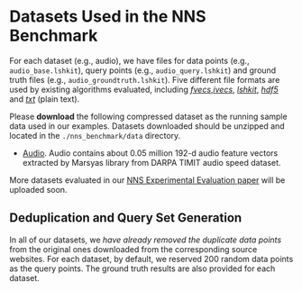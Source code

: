 # Datasets Used in the NNS Benchmark

For each dataset (e.g., audio), we have files for data points (e.g., `audio_base.lshkit`), query points (e.g., `audio_query.lshkit`) and ground truth files (e.g., `audio_groundtruth.lshkit`). Five different file formats are used by existing algorithms evaluated, including [*fvecs*,*ivecs*](http://corpus-texmex.irisa.fr), [*lshkit*](http://www.kgraph.org/index.php?n=Main.LshkitFormat), [*hdf5*](https://github.com/mariusmuja/flann) and [*txt*](https://github.com/DBWangGroupUNSW/SRS) (plain text).

Please **download** the following compressed dataset as the running sample data used in our examples. Datasets downloaded should be unzipped and located in the `./nns_benchmark/data` directory.

- [Audio](https://www.dropbox.com/s/1hhaz08i3qk4ett/audio.zip?dl=0). Audio contains about 0.05 million 192-d audio feature vectors extracted by Marsyas library from DARPA TIMIT audio speed dataset.

More datasets evaluated in our [NNS Experimental Evaluation paper](http://www.cse.unsw.edu.au/~yingz/NNS.pdf) will be uploaded soon. 

## Deduplication and Query Set Generation

In all of our datasets, we *have already removed the duplicate data points* from the original ones downloaded from the corresponding source websites. For each dataset, by default, we reserved 200 random data points as the query points. The ground truth results are also provided for each dataset.
